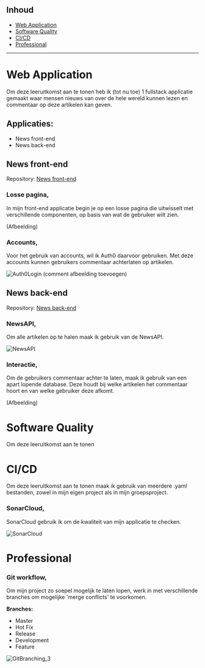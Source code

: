 ## Inhoud
- [Web Application](#web-application)
- [Software Quality](#software-quality)
- [CI/CD](#cicd)
- [Professional](#professional)
<hr/>

# Web Application

Om deze leeruitkomst aan te tonen heb ik (tot nu toe) 1 fullstack applicatie gemaakt waar mensen nieuws van over de hele wereld kunnen lezen en commentaar op deze artikelen kan geven.

## Applicaties:

- News front-end
- News back-end

## News front-end

Repository: [News front-end](https://github.com/431433/S3-NewsIP)

### **Losse pagina,**

In mijn front-end applicatie begin je op een losse pagina die uitwisselt met verschillende componenten, op basis van wat de gebruiker wilt zien.

(Afbeelding)

### **Accounts,**

Voor het gebruik van accounts, wil ik Auth0 daarvoor gebruiken. Met deze accounts kunnen gebruikers commentaar achterlaten op artikelen.

![Auth0Login](https://user-images.githubusercontent.com/77282414/168020607-d229e649-9238-4d2e-b462-d51784e94ae5.PNG)
(comment afbeelding toevoegen)

## News back-end

Repository: [News back-end](https://github.com/431433/S3-NewsBackEnd)

### **NewsAPI,**

Om alle artikelen op te halen maak ik gebruik van de NewsAPI.

![NewsAPI](https://user-images.githubusercontent.com/77282414/168020985-ff9c9ca6-837a-4916-ad8b-fb433427ea77.PNG)


### **Interactie,**

Om de gebruikers commentaar achter te laten, maak ik gebruik van een apart lopende database. Deze houdt bij welke artikelen het commentaar hoort en van welke gebruiker deze afkomt.

(Afbeelding)


# Software Quality

Om deze leeruitkomst aan te tonen

# CI/CD

Om deze leeruitkomst aan te tonen maak ik gebruik van meerdere .yaml bestanden, zowel in mijn eigen project als in mijn groepsproject.

### SonarCloud,

SonarCloud gebruik ik om de kwaliteit van mijn applicatie te checken.

![SonarCloud](https://user-images.githubusercontent.com/77282414/168021465-adb4986c-b33f-4071-965f-0ae1360c822e.PNG)


# Professional

### **Git workflow,**

Om mijn project zo soepel mogelijk te laten lopen, werk in met verschillende branches om mogelijke &#39;merge conflicts&#39; te voorkomen.

**Branches:**

- Master
- Hot Fix
- Release
- Development
- Feature

![GitBranching_3](https://user-images.githubusercontent.com/77282414/168022124-7be833fe-fa9d-4e9f-8496-4d698a69a0b8.png)

